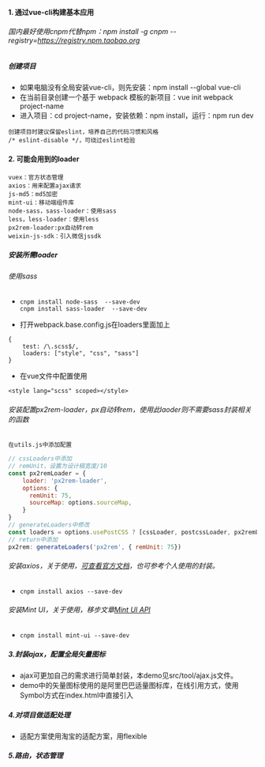 #### 1. 通过vue-cli构建基本应用
###### 国内最好使用cnpm代替npm：npm install -g cnpm --registry=https://registry.npm.taobao.org
##### 创建项目
-    如果电脑没有全局安装vue-cli，则先安装：npm install --global vue-cli  
-    在当前目录创建一个基于 webpack 模板的新项目：vue init webpack project-name  
-    进入项目：cd project-name，安装依赖：npm install，运行：npm run dev
    
    创建项目时建议保留eslint，培养自己的代码习惯和风格
    /* eslint-disable */，可绕过eslint检验

#### 2. 可能会用到的loader
    vuex：官方状态管理
    axios：用来配置ajax请求
    js-md5：md5加密
    mint-ui：移动端组件库
    node-sass，sass-loader：使用sass
    less，less-loader：使用less
    px2rem-loader:px自动转rem
    weixin-js-sdk：引入微信jssdk

##### 安装所需loader
###### 使用sass
-     cnpm install node-sass  --save-dev
      cnpm install sass-loader  --save-dev

- 打开webpack.base.config.js在loaders里面加上

```
{
    test: /\.scss$/,
    loaders: ["style", "css", "sass"]
}
```
- 在vue文件中配置使用

```
<style lang="scss" scoped></style>
```
###### 安装配置px2rem-loader，px自动转rem，使用此laoder则不需要sass封装相关的函数

    在utils.js中添加配置

```JavaScript
// cssLoaders中添加
// remUnit，设置为设计稿宽度/10
const px2remLoader = {
    loader: 'px2rem-loader',
    options: {
      remUnit: 75,
      sourceMap: options.sourceMap,
    }
}
// generateLoaders中修改
const loaders = options.usePostCSS ? [cssLoader, postcssLoader, px2remLoader] : [cssLoader, px2remLoader]
// return中添加
px2rem: generateLoaders('px2rem', { remUnit: 75})
```


###### 安装axios，关于使用，[可查看官方文档](https://www.kancloud.cn/yunye/axios/234845)，也可参考个人使用的封装。
-     cnpm install axios --save-dev
    
###### 安装Mint UI，关于使用，移步文章[Mint UI API](http://mint-ui.github.io/docs/#/zh-cn2/quickstart)
-     cnpm install mint-ui --save-dev

##### 3.封装ajax，配置全局矢量图标
- ajax可更加自己的需求进行简单封装，本demo见src/tool/ajax.js文件。
- demo中的矢量图标使用的是阿里巴巴适量图标库，在线引用方式，使用Symbol方式在index.html中直接引入
##### 4.对项目做适配处理
- 适配方案使用淘宝的适配方案，用flexible
##### 5.路由，状态管理
    